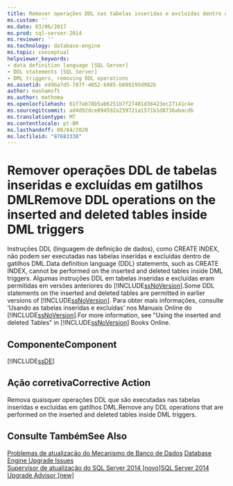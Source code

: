 ```yaml
---
title: Remover operações DDL nas tabelas inseridas e excluídas dentro de gatilhos DML | Microsoft Docs
ms.custom: ''
ms.date: 03/06/2017
ms.prod: sql-server-2014
ms.reviewer: ''
ms.technology: database-engine
ms.topic: conceptual
helpviewer_keywords:
- data definition language [SQL Server]
- DDL statements [SQL Server]
- DML triggers, removing DDL operations
ms.assetid: e49ba7d5-787f-4052-b985-b699195d982b
author: mashamsft
ms.author: mathoma
ms.openlocfilehash: 61f7ab78b5ab6251b7f27401d36423ec27141c4e
ms.sourcegitcommit: ad4d92dce894592a259721a1571b1d8736abacdb
ms.translationtype: MT
ms.contentlocale: pt-BR
ms.lasthandoff: 08/04/2020
ms.locfileid: "87683338"
---
```

# <a name="remove-ddl-operations-on-the-inserted-and-deleted-tables-inside-dml-triggers"></a><span data-ttu-id="3468a-102">Remover operações DDL de tabelas inseridas e excluídas em gatilhos DML</span><span class="sxs-lookup"><span data-stu-id="3468a-102">Remove DDL operations on the inserted and deleted tables inside DML triggers</span></span>
  <span data-ttu-id="3468a-103">Instruções DDL (linguagem de definição de dados), como CREATE INDEX, não podem ser executadas nas tabelas inseridas e excluídas dentro de gatilhos DML.</span><span class="sxs-lookup"><span data-stu-id="3468a-103">Data definition language (DDL) statements, such as CREATE INDEX, cannot be performed on the inserted and deleted tables inside DML triggers.</span></span> <span data-ttu-id="3468a-104">Algumas instruções DDL em tabelas inseridas e excluídas eram permitidas em versões anteriores do [!INCLUDE[ssNoVersion](../../includes/ssnoversion-md.md)].</span><span class="sxs-lookup"><span data-stu-id="3468a-104">Some DDL statements on the inserted and deleted tables are permitted in earlier versions of [!INCLUDE[ssNoVersion](../../includes/ssnoversion-md.md)].</span></span> <span data-ttu-id="3468a-105">Para obter mais informações, consulte ‘Usando as tabelas inseridas e excluídas’ nos Manuais Online do [!INCLUDE[ssNoVersion](../../includes/ssnoversion-md.md)].</span><span class="sxs-lookup"><span data-stu-id="3468a-105">For more information, see "Using the inserted and deleted Tables" in [!INCLUDE[ssNoVersion](../../includes/ssnoversion-md.md)] Books Online.</span></span>  
  
## <a name="component"></a><span data-ttu-id="3468a-106">Componente</span><span class="sxs-lookup"><span data-stu-id="3468a-106">Component</span></span>  
 [!INCLUDE[ssDE](../../includes/ssde-md.md)]  
  
## <a name="corrective-action"></a><span data-ttu-id="3468a-107">Ação corretiva</span><span class="sxs-lookup"><span data-stu-id="3468a-107">Corrective Action</span></span>  
 <span data-ttu-id="3468a-108">Remova quaisquer operações DDL que são executadas nas tabelas inseridas e excluídas em gatilhos DML.</span><span class="sxs-lookup"><span data-stu-id="3468a-108">Remove any DDL operations that are performed on the inserted and deleted tables inside DML triggers.</span></span>  
  
## <a name="see-also"></a><span data-ttu-id="3468a-109">Consulte Também</span><span class="sxs-lookup"><span data-stu-id="3468a-109">See Also</span></span>  
 <span data-ttu-id="3468a-110">[Problemas de atualização do Mecanismo de Banco de Dados](../../../2014/sql-server/install/database-engine-upgrade-issues.md) </span><span class="sxs-lookup"><span data-stu-id="3468a-110">[Database Engine Upgrade Issues](../../../2014/sql-server/install/database-engine-upgrade-issues.md) </span></span>  
 [<span data-ttu-id="3468a-111">Supervisor de atualização do SQL Server 2014 &#91;novo&#93;</span><span class="sxs-lookup"><span data-stu-id="3468a-111">SQL Server 2014 Upgrade Advisor &#91;new&#93;</span></span>](sql-server-2014-upgrade-advisor.md)  
  
  
